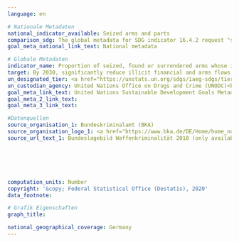 ```yaml
---
language: en

# Nationale Metadaten
national_indicator_available: Seized arms and parts
comparison_sdg: The global metadata for SDG indicator 16.4.2 request "seized, found or surrendered arms". This time series only covers one part.
goal_meta_national_link_text: National metadata

# Globale Metadaten
indicator_name: Proportion of seized, found or surrendered arms whose illicit origin or context has been traced or established by a competent authority in line with international instruments
target: By 2030, significantly reduce illicit financial and arms flows, strengthen the recovery and return of stolen assets and combat all forms of organized crime
un_designated_tier: <a href="https://unstats.un.org/sdgs/iaeg-sdgs/tier-classification/" title="Click here for more information on the UN tier classification.">Tier II</a>
un_custodian_agency: United Nations Office on Drugs and Crime (UNODC)<br>UN Office for Disarmament Affairs (UNODA)
goal_meta_link_text: United Nations Sustainable Development Goals Metadata
goal_meta_2_link_text: 
goal_meta_3_link_text: 

#Datenquellen
source_organisation_1: Bundeskriminalamt (BKA)
source_organisation_logo_1: <a href="https://www.bka.de/DE/Home/home_node.html;jsessionid=080F94561A7C38E2777BF7B3E8EBD07C.live0612"><img src="https://g205sdgs.github.io/sdg-indicators/public/OrgImgEn/bka.png" alt="Logo bka" style="height:60px; width:148px" /></a>
source_url_text_1: Bundeslagebild Waffenkriminalität 2010 (only available in German)






computation_units: Number
copyright: '&copy; Federal Statistical Office (Destatis), 2020'
data_footnote: 

# Grafik Eigenschaften
graph_title: 

national_geographical_coverage: Germany
---
```


